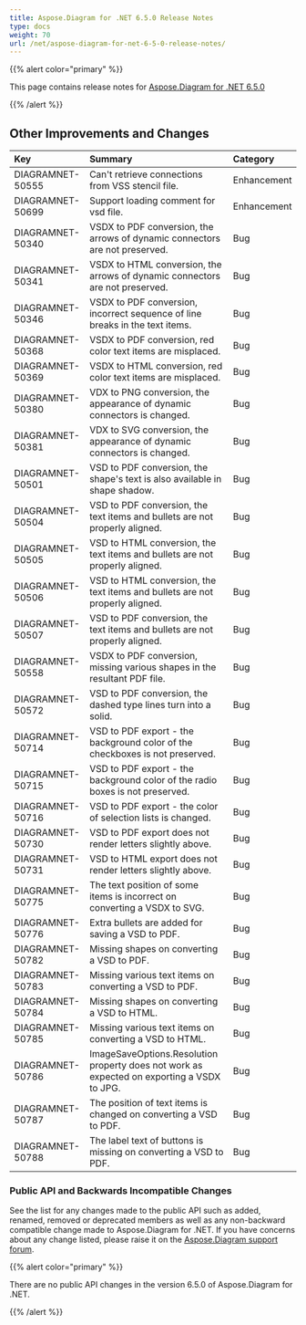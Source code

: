 ```yaml
---
title: Aspose.Diagram for .NET 6.5.0 Release Notes
type: docs
weight: 70
url: /net/aspose-diagram-for-net-6-5-0-release-notes/
---
```


{{% alert color="primary" %}} 

This page contains release notes for [Aspose.Diagram for .NET 6.5.0](https://www.nuget.org/packages/Aspose.Diagram/6.5.0)

{{% /alert %}} 
## **Other Improvements and Changes**

|**Key**|**Summary**|**Category**|
| :- | :- | :- |
|DIAGRAMNET-50555|Can't retrieve connections from VSS stencil file.|Enhancement|
|DIAGRAMNET-50699|Support loading comment for vsd file.|Enhancement|
|DIAGRAMNET-50340|VSDX to PDF conversion, the arrows of dynamic connectors are not preserved.|Bug|
|DIAGRAMNET-50341|VSDX to HTML conversion, the arrows of dynamic connectors are not preserved.|Bug|
|DIAGRAMNET-50346|VSDX to PDF conversion, incorrect sequence of line breaks in the text items.|Bug|
|DIAGRAMNET-50368|VSDX to PDF conversion, red color text items are misplaced.|Bug|
|DIAGRAMNET-50369|VSDX to HTML conversion, red color text items are misplaced.|Bug|
|DIAGRAMNET-50380|VDX to PNG conversion, the appearance of dynamic connectors is changed.|Bug|
|DIAGRAMNET-50381|VDX to SVG conversion, the appearance of dynamic connectors is changed.|Bug|
|DIAGRAMNET-50501|VSD to PDF conversion, the shape's text is also available in shape shadow.|Bug|
|DIAGRAMNET-50504|VSD to PDF conversion, the text items and bullets are not properly aligned.|Bug|
|DIAGRAMNET-50505|VSD to HTML conversion, the text items and bullets are not properly aligned.|Bug|
|DIAGRAMNET-50506|VSD to HTML conversion, the text items and bullets are not properly aligned.|Bug|
|DIAGRAMNET-50507|VSD to PDF conversion, the text items and bullets are not properly aligned.|Bug|
|DIAGRAMNET-50558|VSDX to PDF conversion, missing various shapes in the resultant PDF file.|Bug|
|DIAGRAMNET-50572|VSD to PDF conversion, the dashed type lines turn into a solid.|Bug|
|DIAGRAMNET-50714|VSD to PDF export - the background color of the checkboxes is not preserved.|Bug|
|DIAGRAMNET-50715|VSD to PDF export - the background color of the radio boxes is not preserved.|Bug|
|DIAGRAMNET-50716|VSD to PDF export - the color of selection lists is changed.|Bug|
|DIAGRAMNET-50730|VSD to PDF export does not render letters slightly above.|Bug|
|DIAGRAMNET-50731|VSD to HTML export does not render letters slightly above.|Bug|
|DIAGRAMNET-50775|The text position of some items is incorrect on converting a VSDX to SVG.|Bug|
|DIAGRAMNET-50776|Extra bullets are added for saving a VSD to PDF.|Bug|
|DIAGRAMNET-50782|Missing shapes on converting a VSD to PDF.|Bug|
|DIAGRAMNET-50783|Missing various text items on converting a VSD to PDF.|Bug|
|DIAGRAMNET-50784|Missing shapes on converting a VSD to HTML.|Bug|
|DIAGRAMNET-50785|Missing various text items on converting a VSD to HTML.|Bug|
|DIAGRAMNET-50786|ImageSaveOptions.Resolution property does not work as expected on exporting a VSDX to JPG.|Bug|
|DIAGRAMNET-50787|The position of text items is changed on converting a VSD to PDF.|Bug|
|DIAGRAMNET-50788|The label text of buttons is missing on converting a VSD to PDF.|Bug|
### **Public API and Backwards Incompatible Changes**
See the list for any changes made to the public API such as added, renamed, removed or deprecated members as well as any non-backward compatible change made to Aspose.Diagram for .NET. If you have concerns about any change listed, please raise it on the [Aspose.Diagram support forum](https://forum.aspose.com/c/diagram/17).

{{% alert color="primary" %}} 

There are no public API changes in the version 6.5.0 of Aspose.Diagram for .NET.

{{% /alert %}}
